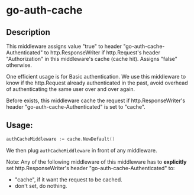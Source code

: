 # go-auth-cache
## Description

This middleware assigns value "true" to header "go-auth-cache-Authenticated" to http.ResponseWriter if http.Request's header "Authorization" in this middleware's cache (cache hit). Assigns "false" otherwise.

One efficient usage is for Basic authentication. We use this middleware to know if the http.Request already authenticated in the past, avoid overhead of authenticating the same user over and over again.

Before exists, this middleware cache the request if http.ResponseWriter's header "go-auth-cache-Authenticated" is set to "cache".

## Usage:

```go
authCacheMiddleware := cache.NewDefault()
```

We then plug ```authCacheMiddleware``` in front of any middleware.

Note: Any of the following middleware of this middleware has to __explicitly__ set http.ResponseWriter's header "go-auth-cache-Authenticated" to:
* "cache", if it want the request to be cached.
* don't set, do nothing.
